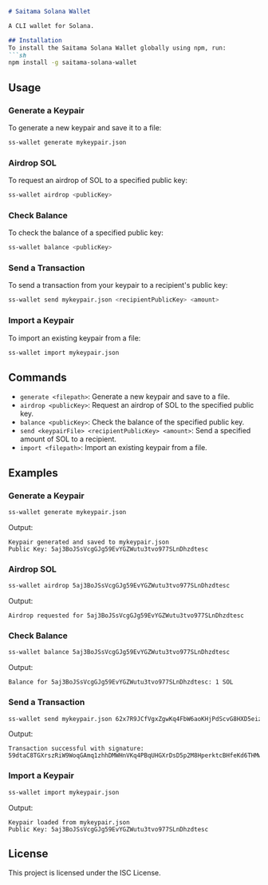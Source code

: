 ```markdown:README.md
# Saitama Solana Wallet

A CLI wallet for Solana.

## Installation
To install the Saitama Solana Wallet globally using npm, run:
```sh
npm install -g saitama-solana-wallet
```

## Usage
### Generate a Keypair
To generate a new keypair and save it to a file:
```sh
ss-wallet generate mykeypair.json
```

### Airdrop SOL
To request an airdrop of SOL to a specified public key:
```sh
ss-wallet airdrop <publicKey>
```

### Check Balance
To check the balance of a specified public key:
```sh
ss-wallet balance <publicKey>
```

### Send a Transaction
To send a transaction from your keypair to a recipient's public key:
```sh
ss-wallet send mykeypair.json <recipientPublicKey> <amount>
```

### Import a Keypair
To import an existing keypair from a file:
```sh
ss-wallet import mykeypair.json
```

## Commands

- `generate <filepath>`: Generate a new keypair and save to a file.
- `airdrop <publicKey>`: Request an airdrop of SOL to the specified public key.
- `balance <publicKey>`: Check the balance of the specified public key.
- `send <keypairFile> <recipientPublicKey> <amount>`: Send a specified amount of SOL to a recipient.
- `import <filepath>`: Import an existing keypair from a file.

## Examples

### Generate a Keypair
```sh
ss-wallet generate mykeypair.json
```
Output:
```
Keypair generated and saved to mykeypair.json
Public Key: 5aj3BoJSsVcgGJg59EvYGZWutu3tvo977SLnDhzdtesc
```
    
### Airdrop SOL
```sh
ss-wallet airdrop 5aj3BoJSsVcgGJg59EvYGZWutu3tvo977SLnDhzdtesc
```
Output:
```
Airdrop requested for 5aj3BoJSsVcgGJg59EvYGZWutu3tvo977SLnDhzdtesc
```

### Check Balance
```sh
ss-wallet balance 5aj3BoJSsVcgGJg59EvYGZWutu3tvo977SLnDhzdtesc
```
Output:
```
Balance for 5aj3BoJSsVcgGJg59EvYGZWutu3tvo977SLnDhzdtesc: 1 SOL
```

### Send a Transaction
```sh
ss-wallet send mykeypair.json 62x7R9JCfVgxZgwKq4FbW6aoKHjPdScvG8HXD5eiz2Wr 0.1
```
Output:
```
Transaction successful with signature: 59dtaC8TGXrszRiW9WoqGAmq1zhhDMWHnVKq4PBqUHGXrDsD5p2M8HperktcBHfeKd6THMw4yCzxDeiQfRegTse6
```

### Import a Keypair
```sh
ss-wallet import mykeypair.json
```
Output:
```
Keypair loaded from mykeypair.json
Public Key: 5aj3BoJSsVcgGJg59EvYGZWutu3tvo977SLnDhzdtesc
```

## License

This project is licensed under the ISC License.
```